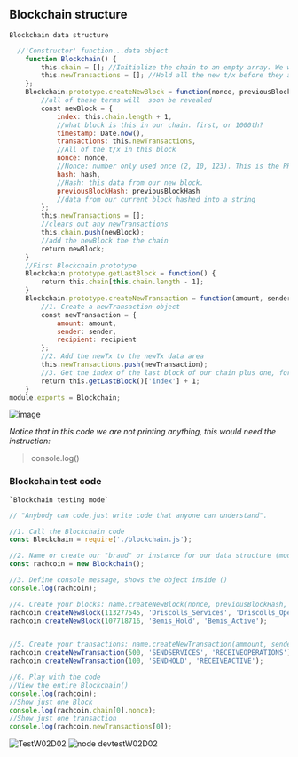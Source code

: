 ## Blockchain structure
`Blockchain data structure`

```java.js
  //'Constructor' function...data object 
	function Blockchain() {
	    this.chain = []; //Initialize the chain to an empty array. We will store all of our blocks here. 
	    this.newTransactions = []; //Hold all the new t/x before they are "mined" into a block 
	};
	Blockchain.prototype.createNewBlock = function(nonce, previousBlockHash, hash) {
	    //all of these terms will  soon be revealed
	    const newBlock = {
	        index: this.chain.length + 1,
	        //what block is this in our chain. first, or 1000th? 
	        timestamp: Date.now(),
	        transactions: this.newTransactions,
	        //All of the t/x in this block
	        nonce: nonce,
	        //Nonce: number only used once (2, 10, 123). This is the PROOF that we actually created a legit block.
	        hash: hash,
	        //Hash: this data from our new block.
	        previousBlockHash: previousBlockHash
	        //data from our current block hashed into a string
	    };
	    this.newTransactions = [];
	    //clears out any newTransactions
	    this.chain.push(newBlock);
	    //add the newBlock the the chain 
	    return newBlock;
	}
	//First Blockchain.prototype
	Blockchain.prototype.getLastBlock = function() {
	    return this.chain[this.chain.length - 1];
	}
	Blockchain.prototype.createNewTransaction = function(amount, sender, recipient) {
	    //1. Create a newTransaction object
	    const newTransaction = {
	        amount: amount,
	        sender: sender,
	        recipient: recipient
	    };
	    //2. Add the newTx to the newTx data area
	    this.newTransactions.push(newTransaction);
	    //3. Get the index of the last block of our chain plus one, for a new block. 
	    return this.getLastBlock()['index'] + 1;
	}
module.exports = Blockchain;
```
![image](https://user-images.githubusercontent.com/88910721/130320908-7e946afc-7c32-4df5-917f-e4156f24d825.png)

*Notice that in this code we are not printing anything, this would need the instruction:*
>console.log()

### Blockchain test code
	`Blockchain testing mode`

```java.js
// "Anybody can code,just write code that anyone can understand".

//1. Call the Blockchain code
const Blockchain = require('./blockchain.js');

//2. Name or create our "brand" or instance for our data structure (modules)
const rachcoin = new Blockchain(); 

//3. Define console message, shows the object inside ()
console.log(rachcoin);

//4. Create your blocks: name.createNewBlock(nonce, previousBlockHash, hash)
rachcoin.createNewBlock(113277545, 'Driscolls_Services', 'Driscolls_Operations');
rachcoin.createNewBlock(107718716, 'Bemis_Hold', 'Bemis_Active');


//5. Create your transactions: name.createNewTransaction(ammount, sender, receiver)
rachcoin.createNewTransaction(500, 'SENDSERVICES', 'RECEIVEOPERATIONS');
rachcoin.createNewTransaction(100, 'SENDHOLD', 'RECEIVEACTIVE');

//6. Play with the code
//View the entire Blockchain()
console.log(rachcoin);
//Show just one Block
console.log(rachcoin.chain[0].nonce);
//Show just one transaction
console.log(rachcoin.newTransactions[0]);
```
![TestW02D02](https://user-images.githubusercontent.com/88910721/130321293-44089b12-81da-4ae3-9b14-7331aee0f964.png)
![node devtestW02D02](https://user-images.githubusercontent.com/88910721/130321353-fb9d9987-cc74-4654-ab0d-3cdc0020a572.png)

